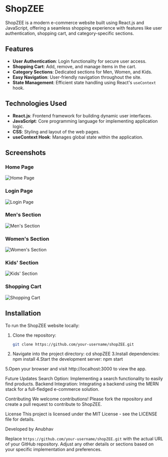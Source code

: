 # ShopZEE

ShopZEE is a modern e-commerce website built using React.js and JavaScript, offering a seamless shopping experience with features like user authentication, shopping cart, and category-specific sections.

## Features

- **User Authentication**: Login functionality for secure user access.
- **Shopping Cart**: Add, remove, and manage items in the cart.
- **Category Sections**: Dedicated sections for Men, Women, and Kids.
- **Easy Navigation**: User-friendly navigation throughout the site.
- **State Management**: Efficient state handling using React's `useContext` hook.

## Technologies Used

- **React.js**: Frontend framework for building dynamic user interfaces.
- **JavaScript**: Core programming language for implementing application logic.
- **CSS**: Styling and layout of the web pages.
- **useContext Hook**: Manages global state within the application.

## Screenshots

### Home Page
![Home Page](https://github.com/user-attachments/assets/695585e5-9cb6-439a-9bfa-fdbcbe196380)

### Login Page
![Login Page](https://github.com/user-attachments/assets/04624156-dc71-4f86-a0ab-d78e47081306)

### Men's Section
![Men's Section](https://github.com/user-attachments/assets/998ed2fd-9d12-40db-8151-2c1b9f71da15)

### Women's Section
![Women's Section](https://github.com/user-attachments/assets/7379ae50-f17f-47a8-a18c-4ce0a82f3d63)

### Kids' Section
![Kids' Section](https://github.com/user-attachments/assets/cf3fefe5-7d10-47b0-a5dd-eec6b820a711)

### Shopping Cart
![Shopping Cart](https://github.com/user-attachments/assets/0176d93d-62c2-4975-a2c6-e6567382c1b0)

## Installation

To run the ShopZEE website locally:

1. Clone the repository:
   ```bash
   git clone https://github.com/your-username/shopZEE.git
2. Navigate into the project directory:
  cd shopZEE
3.Install dependencies:
npm install
4.Start the development server:
npm start

5.Open your browser and visit http://localhost:3000 to view the app.

Future Updates
Search Option: Implementing a search functionality to easily find products.
Backend Integration: Integrating a backend using the MERN stack for a full-fledged e-commerce solution.

Contributing
We welcome contributions! Please fork the repository and create a pull request to contribute to ShopZEE.

License
This project is licensed under the MIT License - see the LICENSE file for details.

Developed by Anubhav


Replace `https://github.com/your-username/shopZEE.git` with the actual URL of your GitHub repository. Adjust any other details or sections based on your specific implementation and preferences.

